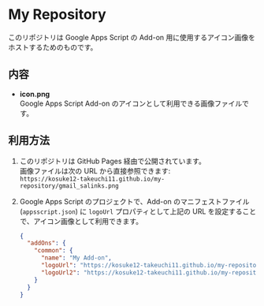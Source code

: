 # My Repository

このリポジトリは Google Apps Script の Add-on 用に使用するアイコン画像をホストするためのものです。

## 内容

- **icon.png**  
  Google Apps Script Add-on のアイコンとして利用できる画像ファイルです。

## 利用方法

1. このリポジトリは GitHub Pages 経由で公開されています。  
   画像ファイルは次の URL から直接参照できます:  
   `https://kosuke12-takeuchi11.github.io/my-repository/gmail_salinks.png`

2. Google Apps Script のプロジェクトで、Add-on のマニフェストファイル (`appsscript.json`) に `logoUrl` プロパティとして上記の URL を設定することで、アイコン画像として利用できます。

   ```json
   {
     "addOns": {
       "common": {
         "name": "My Add-on",
         "logoUrl": "https://kosuke12-takeuchi11.github.io/my-repository/gmail_salinks.png" ,
         "logoUrl2": "https://kosuke12-takeuchi11.github.io/my-repository/gmail_salinks.png"
       }
     }
   }
